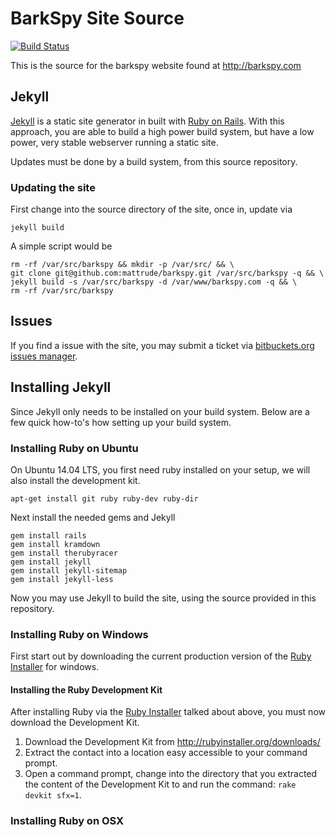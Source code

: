 # BarkSpy Site Source
[![Build Status](https://travis-ci.org/mattrude/barkspy.svg?branch=jekyll)](https://travis-ci.org/mattrude/barkspy)

This is the source for the barkspy website found at http://barkspy.com

## Jekyll

[Jekyll](http://jekyllrb.com/) is a static site generator in built with [Ruby on Rails](http://rubyonrails.org/). With this approach, you are able to build a high power build system, but have a low power, very stable webserver running a static site.

Updates must be done by a build system, from this source repository.

### Updating the site

First change into the source directory of the site, once in, update via

    jekyll build

A simple script would be

    rm -rf /var/src/barkspy && mkdir -p /var/src/ && \
    git clone git@github.com:mattrude/barkspy.git /var/src/barkspy -q && \
    jekyll build -s /var/src/barkspy -d /var/www/barkspy.com -q && \
    rm -rf /var/src/barkspy

## Issues
If you find a issue with the site, you may submit a ticket via [bitbuckets.org issues manager](https://bitbucket.org/mattrude/barkspy/issues?status=new&status=open).

## Installing Jekyll
Since Jekyll only needs to be installed on your build system. Below are a few quick how-to's how setting up your build system.

### Installing Ruby on Ubuntu
On Ubuntu 14.04 LTS, you first need ruby installed on your setup, we will also install the development kit.

    apt-get install git ruby ruby-dev ruby-dir

Next install the needed gems and Jekyll

    gem install rails
    gem install kramdown
    gem install therubyracer
    gem install jekyll
    gem install jekyll-sitemap
    gem install jekyll-less

Now you may use Jekyll to build the site, using the source provided in this repository.

### Installing Ruby on Windows
First start out by downloading the current production version of the [Ruby Installer](http://rubyinstaller.org/downloads/) for windows.

#### Installing the Ruby Development Kit
After installing Ruby via the [Ruby Installer](http://rubyinstaller.org/downloads/) talked about above, you must now download the Development Kit.

1. Download the Development Kit from http://rubyinstaller.org/downloads/
1. Extract the contact into a location easy accessible to your command prompt.
1. Open a command prompt, change into the directory that you extracted the content of the Development Kit to and run the command: `rake devkit sfx=1`.

### Installing Ruby on OSX